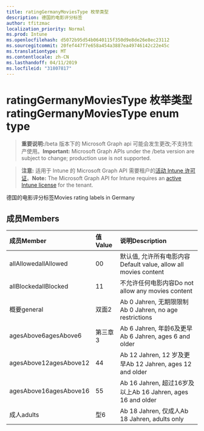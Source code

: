 ```yaml
---
title: ratingGermanyMoviesType 枚举类型
description: 德国的电影评分标签
author: tfitzmac
localization_priority: Normal
ms.prod: Intune
ms.openlocfilehash: d5072b95d54b0640115f350d9e8de26e8ec23112
ms.sourcegitcommit: 20fef447f7e658a454a3887ea49746142c22e45c
ms.translationtype: MT
ms.contentlocale: zh-CN
ms.lasthandoff: 04/11/2019
ms.locfileid: "31807817"
---
```

# <a name="ratinggermanymoviestype-enum-type"></a><span data-ttu-id="54f63-103">ratingGermanyMoviesType 枚举类型</span><span class="sxs-lookup"><span data-stu-id="54f63-103">ratingGermanyMoviesType enum type</span></span>

> <span data-ttu-id="54f63-104">**重要说明:**/beta 版本下的 Microsoft Graph api 可能会发生更改;不支持生产使用。</span><span class="sxs-lookup"><span data-stu-id="54f63-104">**Important:** Microsoft Graph APIs under the /beta version are subject to change; production use is not supported.</span></span>

> <span data-ttu-id="54f63-105">**注意:** 适用于 Intune 的 Microsoft Graph API 需要租户的[活动 Intune 许可证](https://go.microsoft.com/fwlink/?linkid=839381)。</span><span class="sxs-lookup"><span data-stu-id="54f63-105">**Note:** The Microsoft Graph API for Intune requires an [active Intune license](https://go.microsoft.com/fwlink/?linkid=839381) for the tenant.</span></span>

<span data-ttu-id="54f63-106">德国的电影评分标签</span><span class="sxs-lookup"><span data-stu-id="54f63-106">Movies rating labels in Germany</span></span>

## <a name="members"></a><span data-ttu-id="54f63-107">成员</span><span class="sxs-lookup"><span data-stu-id="54f63-107">Members</span></span>
|<span data-ttu-id="54f63-108">成员</span><span class="sxs-lookup"><span data-stu-id="54f63-108">Member</span></span>|<span data-ttu-id="54f63-109">值</span><span class="sxs-lookup"><span data-stu-id="54f63-109">Value</span></span>|<span data-ttu-id="54f63-110">说明</span><span class="sxs-lookup"><span data-stu-id="54f63-110">Description</span></span>|
|:---|:---|:---|
|<span data-ttu-id="54f63-111">allAllowed</span><span class="sxs-lookup"><span data-stu-id="54f63-111">allAllowed</span></span>|<span data-ttu-id="54f63-112">0</span><span class="sxs-lookup"><span data-stu-id="54f63-112">0</span></span>|<span data-ttu-id="54f63-113">默认值, 允许所有电影内容</span><span class="sxs-lookup"><span data-stu-id="54f63-113">Default value, allow all movies content</span></span>|
|<span data-ttu-id="54f63-114">allBlocked</span><span class="sxs-lookup"><span data-stu-id="54f63-114">allBlocked</span></span>|<span data-ttu-id="54f63-115">1</span><span class="sxs-lookup"><span data-stu-id="54f63-115">1</span></span>|<span data-ttu-id="54f63-116">不允许任何电影内容</span><span class="sxs-lookup"><span data-stu-id="54f63-116">Do not allow any movies content</span></span>|
|<span data-ttu-id="54f63-117">概要</span><span class="sxs-lookup"><span data-stu-id="54f63-117">general</span></span>|<span data-ttu-id="54f63-118">双面</span><span class="sxs-lookup"><span data-stu-id="54f63-118">2</span></span>|<span data-ttu-id="54f63-119">Ab 0 Jahren, 无期限限制</span><span class="sxs-lookup"><span data-stu-id="54f63-119">Ab 0 Jahren, no age restrictions</span></span>|
|<span data-ttu-id="54f63-120">agesAbove6</span><span class="sxs-lookup"><span data-stu-id="54f63-120">agesAbove6</span></span>|<span data-ttu-id="54f63-121">第三章</span><span class="sxs-lookup"><span data-stu-id="54f63-121">3</span></span>|<span data-ttu-id="54f63-122">Ab 6 Jahren, 年龄6及更早</span><span class="sxs-lookup"><span data-stu-id="54f63-122">Ab 6 Jahren, ages 6 and older</span></span>|
|<span data-ttu-id="54f63-123">agesAbove12</span><span class="sxs-lookup"><span data-stu-id="54f63-123">agesAbove12</span></span>|<span data-ttu-id="54f63-124">4</span><span class="sxs-lookup"><span data-stu-id="54f63-124">4</span></span>|<span data-ttu-id="54f63-125">Ab 12 Jahren, 12 岁及更早</span><span class="sxs-lookup"><span data-stu-id="54f63-125">Ab 12 Jahren, ages 12 and older</span></span>|
|<span data-ttu-id="54f63-126">agesAbove16</span><span class="sxs-lookup"><span data-stu-id="54f63-126">agesAbove16</span></span>|<span data-ttu-id="54f63-127">5</span><span class="sxs-lookup"><span data-stu-id="54f63-127">5</span></span>|<span data-ttu-id="54f63-128">Ab 16 Jahren, 超过16岁及以上</span><span class="sxs-lookup"><span data-stu-id="54f63-128">Ab 16 Jahren, ages 16 and older</span></span>|
|<span data-ttu-id="54f63-129">成人</span><span class="sxs-lookup"><span data-stu-id="54f63-129">adults</span></span>|<span data-ttu-id="54f63-130">型</span><span class="sxs-lookup"><span data-stu-id="54f63-130">6</span></span>|<span data-ttu-id="54f63-131">Ab 18 Jahren, 仅成人</span><span class="sxs-lookup"><span data-stu-id="54f63-131">Ab 18 Jahren, adults only</span></span>|





